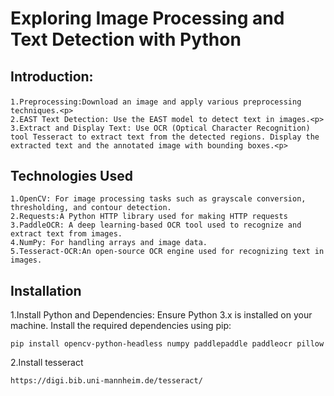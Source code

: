 # Exploring Image Processing and Text Detection with Python 
## Introduction:<p>
    1.Preprocessing:Download an image and apply various preprocessing techniques.<p>
    2.EAST Text Detection: Use the EAST model to detect text in images.<p>
    3.Extract and Display Text: Use OCR (Optical Character Recognition) tool Tesseract to extract text from the detected regions. Display the extracted text and the annotated image with bounding boxes.<p>

## Technologies Used

    1.OpenCV: For image processing tasks such as grayscale conversion, thresholding, and contour detection.
    2.Requests:A Python HTTP library used for making HTTP requests
    3.PaddleOCR: A deep learning-based OCR tool used to recognize and extract text from images.
    4.NumPy: For handling arrays and image data.
    5.Tesseract-OCR:An open-source OCR engine used for recognizing text in images.

## Installation

1.Install Python and Dependencies: Ensure Python 3.x is installed on your machine. Install the required dependencies using pip:
    
    pip install opencv-python-headless numpy paddlepaddle paddleocr pillow

2.Install tesseract

    https://digi.bib.uni-mannheim.de/tesseract/
    


